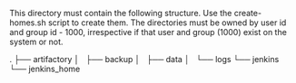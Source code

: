 This directory must contain the following structure. Use the create-homes.sh script to create them.
The directories must be owned by user id and group id - 1000, irrespective if that user and group (1000) exist on the system or not.

.
├── artifactory
│   ├── backup
│   ├── data
│   └── logs
└── jenkins
    └── jenkins_home


